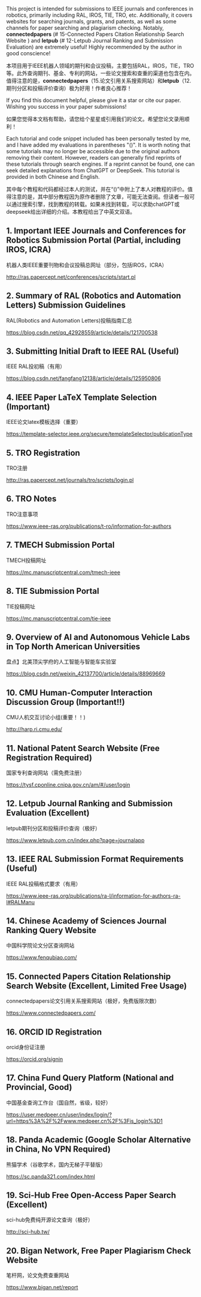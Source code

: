 This project is intended for submissions to IEEE journals and conferences in robotics, primarily including RAL, IROS, TIE, TRO, etc. Additionally, it covers websites for searching journals, grants, and patents, as well as some channels for paper searching and plagiarism checking. Notably, **connectedpapers** (# 15-Connected Papers Citation Relationship Search Website ) and **letpub** (# 12-Letpub Journal Ranking and Submission Evaluation) are extremely useful! Highly recommended by the author in good conscience!

本项目用于IEEE机器人领域的期刊和会议投稿，主要包括RAL，IROS，TIE，TRO等。此外查询期刊、基金、专利的网站，一些论文搜索和查重的渠道也包含在内。值得注意的是，**connectedpapers**（15.论文引用关系搜索网站）和**letpub**（12.期刊分区和投稿评价查询）极为好用！作者良心推荐！


If you find this document helpful, please give it a star or cite our paper. Wishing you success in your paper submissions!

如果您觉得本文档有帮助，请您给个星星或引用我们的论文。希望您论文录用顺利！

Each tutorial and code snippet included has been personally tested by me, and I have added my evaluations in parentheses "()". It is worth noting that some tutorials may no longer be accessible due to the original authors removing their content. However, readers can generally find reprints of these tutorials through search engines. If a reprint cannot be found, one can seek detailed explanations from ChatGPT or DeepSeek. This tutorial is provided in both Chinese and English.

其中每个教程和代码都经过本人的测试，并在“()”中附上了本人对教程的评价。值得注意的是，其中部分教程因为原作者删除了文章，可能无法查阅。但读者一般可以通过搜索引擎，找到教程的转载。如果未找到转载，可以求助chatGPT或deepseek给出详细的介绍。本教程给出了中英文双语。

## 1. Important IEEE Journals and Conferences for Robotics Submission Portal (Partial, including IROS, ICRA)

机器人类IEEE重要刊物和会议投稿总网址（部分，包括IROS，ICRA）

http://ras.papercept.net/conferences/scripts/start.pl

## 2. Summary of RAL (Robotics and Automation Letters) Submission Guidelines

RAL(Robotics and Automation Letters)投稿指南汇总

https://blog.csdn.net/qq_42928559/article/details/121700538

## 3. Submitting Initial Draft to IEEE RAL (Useful)

IEEE RAL投初稿（有用）

https://blog.csdn.net/fangfang12138/article/details/125950806

## 4. IEEE Paper LaTeX Template Selection (Important)

IEEE论文latex模板选择（重要）

https://template-selector.ieee.org/secure/templateSelector/publicationType

## 5. TRO Registration

TRO注册

http://ras.papercept.net/journals/tro/scripts/login.pl

## 6. TRO Notes

TRO注意事项

https://www.ieee-ras.org/publications/t-ro/information-for-authors

## 7. TMECH Submission Portal

TMECH投稿网址

https://mc.manuscriptcentral.com/tmech-ieee

## 8. TIE Submission Portal

TIE投稿网址

https://mc.manuscriptcentral.com/tie-ieee


## 9. Overview of AI and Autonomous Vehicle Labs in Top North American Universities

盘点】北美顶尖学府的人工智能与智能车实验室

https://blog.csdn.net/weixin_42137700/article/details/88969669

## 10. CMU Human-Computer Interaction Discussion Group (Important!!)

CMU人机交互讨论小组(重要！！)

http://harp.ri.cmu.edu/

## 11. National Patent Search Website (Free Registration Required)

国家专利查询网站（需免费注册）

https://tysf.cponline.cnipa.gov.cn/am/#/user/login

## 12. Letpub Journal Ranking and Submission Evaluation (Excellent)

letpub期刊分区和投稿评价查询（极好）

https://www.letpub.com.cn/index.php?page=journalapp

## 13. IEEE RAL Submission Format Requirements (Useful)

IEEE RAL投稿格式要求（有用）

https://www.ieee-ras.org/publications/ra-l/information-for-authors-ra-l#RALManu

## 14. Chinese Academy of Sciences Journal Ranking Query Website

中国科学院论文分区查询网站

https://www.fenqubiao.com/

## 15. Connected Papers Citation Relationship Search Website (Excellent, Limited Free Usage)

connectedpapers论文引用关系搜索网站（极好，免费版限次数）

https://www.connectedpapers.com/

## 16. ORCID ID Registration

orcid身份证注册

https://orcid.org/signin

## 17. China Fund Query Platform (National and Provincial, Good)

中国基金查询工作台（国自然，省级，较好）

https://user.medpeer.cn/user/index/login/?url=https%3A%2F%2Fwww.medpeer.cn%2F%3Fis_login%3D1

## 18. Panda Academic (Google Scholar Alternative in China, No VPN Required)

熊猫学术（谷歌学术，国内无梯子平替版）

https://sc.panda321.com/index.html

## 19. Sci-Hub Free Open-Access Paper Search (Excellent)

sci-hub免费纯开源论文查询（极好）

http://sci-hub.tw/

## 20. Bigan Network, Free Paper Plagiarism Check Website

笔杆网，论文免费查重网站

https://www.bigan.net/report
